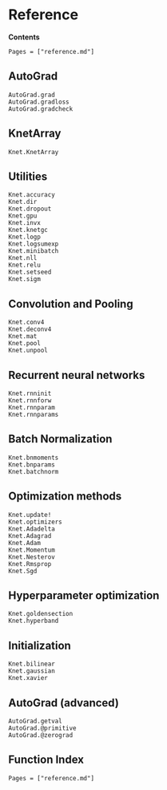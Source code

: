 # Reference

**Contents**

```@contents
Pages = ["reference.md"]
```

## AutoGrad

```@docs
AutoGrad.grad
AutoGrad.gradloss
AutoGrad.gradcheck
```

## KnetArray

```@docs
Knet.KnetArray
```

## Utilities

```@docs
Knet.accuracy
Knet.dir
Knet.dropout
Knet.gpu
Knet.invx
Knet.knetgc
Knet.logp
Knet.logsumexp
Knet.minibatch
Knet.nll
Knet.relu
Knet.setseed
Knet.sigm
```

## Convolution and Pooling

```@docs
Knet.conv4
Knet.deconv4
Knet.mat
Knet.pool
Knet.unpool
```

## Recurrent neural networks

```@docs
Knet.rnninit
Knet.rnnforw
Knet.rnnparam
Knet.rnnparams
```

## Batch Normalization

```@docs
Knet.bnmoments
Knet.bnparams
Knet.batchnorm
```

## Optimization methods

```@docs
Knet.update!
Knet.optimizers
Knet.Adadelta
Knet.Adagrad
Knet.Adam
Knet.Momentum
Knet.Nesterov
Knet.Rmsprop
Knet.Sgd
```

## Hyperparameter optimization

```@docs
Knet.goldensection
Knet.hyperband
```

## Initialization

```@docs
Knet.bilinear
Knet.gaussian
Knet.xavier
```

## AutoGrad (advanced)

```@docs
AutoGrad.getval
AutoGrad.@primitive
AutoGrad.@zerograd
```

## Function Index

```@index
Pages = ["reference.md"]
```
